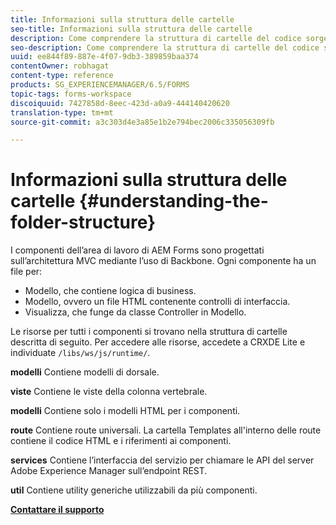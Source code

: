 ```yaml
---
title: Informazioni sulla struttura delle cartelle
seo-title: Informazioni sulla struttura delle cartelle
description: Come comprendere la struttura di cartelle del codice sorgente dell’area di lavoro di AEM Forms da personalizzare.
seo-description: Come comprendere la struttura di cartelle del codice sorgente dell’area di lavoro di AEM Forms da personalizzare.
uuid: ee844f89-887e-4f07-9db3-389859baa374
contentOwner: robhagat
content-type: reference
products: SG_EXPERIENCEMANAGER/6.5/FORMS
topic-tags: forms-workspace
discoiquuid: 7427858d-8eec-423d-a0a9-444140420620
translation-type: tm+mt
source-git-commit: a3c303d4e3a85e1b2e794bec2006c335056309fb

---
```



# Informazioni sulla struttura delle cartelle {#understanding-the-folder-structure}

I componenti dell’area di lavoro di AEM Forms sono progettati sull’architettura MVC mediante l’uso di Backbone. Ogni componente ha un file per:

* Modello, che contiene logica di business.
* Modello, ovvero un file HTML contenente controlli di interfaccia.
* Visualizza, che funge da classe Controller in Modello.

Le risorse per tutti i componenti si trovano nella struttura di cartelle descritta di seguito. Per accedere alle risorse, accedete a CRXDE Lite e individuate `/libs/ws/js/runtime/`.

**modelli** Contiene modelli di dorsale.

**viste** Contiene le viste della colonna vertebrale.

**modelli** Contiene solo i modelli HTML per i componenti.

**route** Contiene route universali. La cartella Templates all&#39;interno delle route contiene il codice HTML e i riferimenti ai componenti.

**services** Contiene l’interfaccia del servizio per chiamare le API del server Adobe Experience Manager sull’endpoint REST.

**util** Contiene utility generiche utilizzabili da più componenti.

**[Contattare il supporto](https://www.adobe.com/account/sign-in.supportportal.html)**
